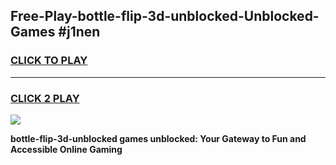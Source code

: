 
## Free-Play-bottle-flip-3d-unblocked-Unblocked-Games #j1nen
<h3>
<a href="https://news.freeplayer.one?title=bottle-flip-3d-unblocked&ref=8M">CLICK TO PLAY</a></h3>
<hr>

<h3>
<a href="https://news.freeplayer.one?title=bottle-flip-3d-unblocked&ref=8M">CLICK 2 PLAY</a>
  
</h3>

<a href="https://news.freeplayer.one?title=bottle-flip-3d-unblocked&ref=8M"><img src="https://clearcache.store/games.png"></a>


**bottle-flip-3d-unblocked games unblocked: Your Gateway to Fun and Accessible Online Gaming**
